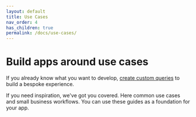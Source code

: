 ```yaml
---
layout: default
title: Use Cases
nav_order: 4
has_children: true
permalink: /docs/use-cases/
---
```


# Build apps around use cases

If you already know what you want to develop, [create custom queries](../graphql-concepts/query/) to build a bespoke experience. 

If you need inspiration, we've got you covered. Here common use cases and small business workflows. You can use these guides as a foundation for your app.
